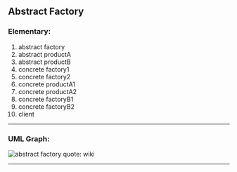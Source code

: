 ## Abstract Factory

### Elementary:
1. abstract factory
2. abstract productA
3. abstract productB
4. concrete factory1
5. concrete factory2
6. concrete productA1
7. concrete productA2
8. concrete factoryB1
9. concrete factoryB2
10. client
---
### UML Graph:


![abstract factory quote: wiki](https://upload.wikimedia.org/wikipedia/commons/thumb/9/9d/Abstract_factory_UML.svg/677px-Abstract_factory_UML.svg.png)

---

